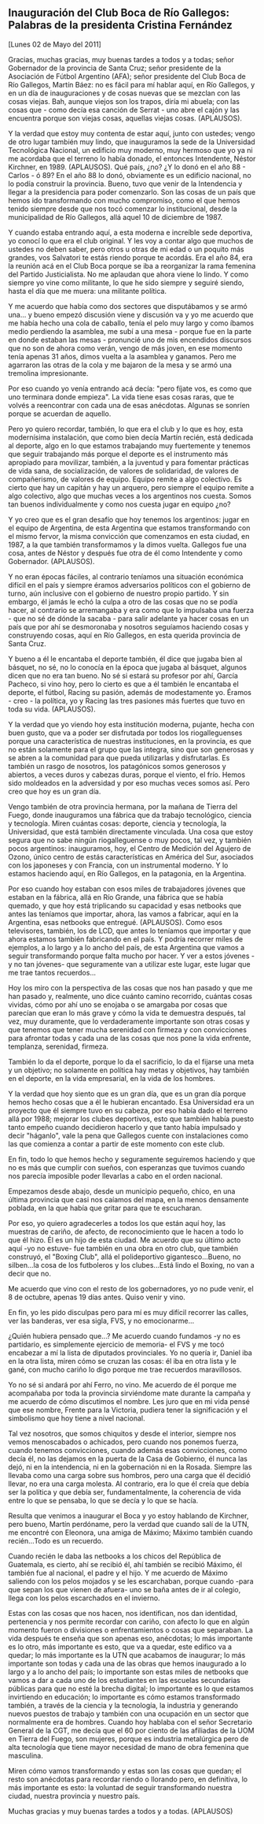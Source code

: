 Inauguración del Club Boca de Río Gallegos: Palabras de la presidenta Cristina Fernández
----------------------------------------------------------------------------------------

[Lunes 02 de Mayo del 2011]

Gracias, muchas gracias, muy buenas tardes a todos y a todas; señor
Gobernador de la provincia de Santa Cruz; señor presidente de la
Asociación de Fútbol Argentino (AFA); señor presidente del Club Boca de
Río Gallegos, Martín Báez: no es fácil para mí hablar aquí, en Río
Gallegos, y en un día de inauguraciones y de cosas nuevas que se mezclan
con las cosas viejas. Bah, aunque viejos son los trapos, diría mi
abuela; con las cosas que - como decía esa canción de Serrat - uno abre
el cajón y las encuentra porque son viejas cosas, aquellas viejas cosas.
(APLAUSOS).

Y la verdad que estoy muy contenta de estar aquí, junto con ustedes;
vengo de otro lugar también muy lindo, que inauguramos la sede de la
Universidad Tecnológica Nacional, un edificio muy moderno, muy hermoso
que yo ya ni me acordaba que el terreno lo había donado, el entonces
Intendente, Néstor Kirchner, en 1989. (APLAUSOS). Qué país, ¿no? ¿Y lo
donó en el año 88 - Carlos - ó 89? En el año 88 lo donó, obviamente es
un edificio nacional, no lo podía construir la provincia. Bueno, tuvo
que venir de la Intendencia y llegar a la presidencia para poder
comenzarlo. Son las cosas de un país que hemos ido transformando con
mucho compromiso, como el que hemos tenido siempre desde que nos tocó
comenzar lo institucional, desde la municipalidad de Río Gallegos, allá
aquel 10 de diciembre de 1987.

Y cuando estaba entrando aquí, a esta moderna e increíble sede
deportiva, yo conocí lo que era el club original. Y les voy a contar
algo que muchos de ustedes no deben saber, pero otros u otras de mi edad
o un poquito más grandes, vos Salvatori te estás riendo porque te
acordás. Era el año 84, era la reunión acá en el Club Boca porque se iba
a reorganizar la rama femenina del Partido Justicialista. No me aplaudan
que ahora viene lo lindo. Y como siempre yo vine como militante, lo que
he sido siempre y seguiré siendo, hasta el día que me muera: una
militante política.

Y me acuerdo que había como dos sectores que disputábamos y se armó
una... y bueno empezó discusión viene y discusión va y yo me acuerdo que
me había hecho una cola de caballo, tenía el pelo muy largo y como
íbamos medio perdiendo la asamblea, me subí a una mesa - porque fue en
la parte en donde estaban las mesas - pronuncié uno de mis encendidos
discursos que no son de ahora como verán, vengo de más joven, en ese
momento tenía apenas 31 años, dimos vuelta a la asamblea y ganamos. Pero
me agarraron las otras de la cola y me bajaron de la mesa y se armó una
tremolina impresionante.

Por eso cuando yo venía entrando acá decía: "pero fíjate vos, es como
que uno terminara donde empieza". La vida tiene esas cosas raras, que te
volvés a reencontrar con cada una de esas anécdotas. Algunas se sonríen
porque se acuerdan de aquello.

Pero yo quiero recordar, también, lo que era el club y lo que es hoy,
esta modernísima instalación, que como bien decía Martín recién, está
dedicada al deporte, algo en lo que estamos trabajando muy fuertemente y
tenemos que seguir trabajando más porque el deporte es el instrumento
más apropiado para movilizar, también, a la juventud y para fomentar
prácticas de vida sana, de socialización, de valores de solidaridad, de
valores de compañerismo, de valores de equipo. Equipo remite a algo
colectivo. Es cierto que hay un capitán y hay un arquero, pero siempre
el equipo remite a algo colectivo, algo que muchas veces a los
argentinos nos cuesta. Somos tan buenos individualmente y como nos
cuesta jugar en equipo ¿no?

Y yo creo que es el gran desafío que hoy tenemos los argentinos: jugar
en el equipo de Argentina, de esta Argentina que estamos transformando
con el mismo fervor, la misma convicción que comenzamos en esta ciudad,
en 1987, a la que también transformamos y la dimos vuelta. Gallegos fue
una cosa, antes de Néstor y después fue otra de él como Intendente y
como Gobernador. (APLAUSOS).

Y no eran épocas fáciles, al contrario teníamos una situación económica
difícil en el país y siempre éramos adversarios políticos con el
gobierno de turno, aún inclusive con el gobierno de nuestro propio
partido. Y sin embargo, él jamás le echó la culpa a otro de las cosas
que no se podía hacer, al contrario se arremangaba y era como que lo
impulsaba una fuerza - que no sé de dónde la sacaba - para salir
adelante ya hacer cosas en un país que por ahí se desmoronaba y nosotros
seguíamos haciendo cosas y construyendo cosas, aquí en Río Gallegos, en
esta querida provincia de Santa Cruz.

Y bueno a él le encantaba el deporte también, él dice que jugaba bien al
básquet, no sé, no lo conocía en la época que jugaba al básquet, algunos
dicen que no era tan bueno. No sé si estará su profesor por ahí, García
Pacheco, si vino hoy, pero lo cierto es que a él también le encantaba el
deporte, el fútbol, Racing su pasión, además de modestamente yo.
Éramos - creo - la política, yo y Racing las tres pasiones más fuertes
que tuvo en toda su vida. (APLAUSOS).

Y la verdad que yo viendo hoy esta institución moderna, pujante, hecha
con buen gusto, que va a poder ser disfrutada por todos los
riogalleguenses porque una característica de nuestras instituciones, en
la provincia, es que no están solamente para el grupo que las integra,
sino que son generosas y se abren a la comunidad para que pueda
utilizarlas y disfrutarlas. Es también un rasgo de nosotros, los
patagónicos somos generosos y abiertos, a veces duros y cabezas duras,
porque el viento, el frío. Hemos sido moldeados en la adversidad y por
eso muchas veces somos así. Pero creo que hoy es un gran día.

Vengo también de otra provincia hermana, por la mañana de Tierra del
Fuego, donde inauguramos una fábrica que da trabajo tecnológico, ciencia
y tecnología. Miren cuántas cosas: deporte, ciencia y tecnología, la
Universidad, que está también directamente vinculada. Una cosa que estoy
segura que no sabe ningún riogalleguense o muy pocos, tal vez, y también
pocos argentinos: inauguramos, hoy, el Centro de Medición del Agujero de
Ozono, único centro de estás características en América del Sur,
asociados con los japoneses y con Francia, con un instrumental moderno.
Y lo estamos haciendo aquí, en Río Gallegos, en la patagonia, en la
Argentina.

Por eso cuando hoy estaban con esos miles de trabajadores jóvenes que
estaban en la fábrica, allá en Río Grande, una fábrica que se había
quemado, y que hoy está triplicando su capacidad y esas netbooks que
antes las teníamos que importar, ahora, las vamos a fabricar, aquí en la
Argentina, esas netbooks que entregué. (APLAUSOS). Como esos
televisores, también, los de LCD, que antes lo teníamos que importar y
que ahora estamos también fabricando en el país. Y podría recorrer miles
de ejemplos, a lo largo y a lo ancho del país, de esta Argentina que
vamos a seguir transformando porque falta mucho por hacer. Y ver a estos
jóvenes -y no tan jóvenes- que seguramente van a utilizar este lugar,
este lugar que me trae tantos recuerdos...

Hoy los miro con la perspectiva de las cosas que nos han pasado y que me
han pasado y, realmente, uno dice cuánto camino recorrido, cuántas cosas
vividas, cómo por ahí uno se enojaba o se amargaba por cosas que
parecían que eran lo más grave y cómo la vida te demuestra después, tal
vez, muy duramente, que lo verdaderamente importante son otras cosas y
que tenemos que tener mucha serenidad con firmeza y con convicciones
para afrontar todas y cada una de las cosas que nos pone la vida
enfrente, templanza, serenidad, firmeza.

También lo da el deporte, porque lo da el sacrificio, lo da el fijarse
una meta y un objetivo; no solamente en política hay metas y objetivos,
hay también en el deporte, en la vida empresarial, en la vida de los
hombres.

Y la verdad que hoy siento que es un gran día, que es un gran día porque
hemos hecho cosas que a él le hubieran encantado. Esa Universidad era un
proyecto que él siempre tuvo en su cabeza, por eso había dado el terreno
allá por 1988; mejorar los clubes deportivos, esto que también había
puesto tanto empeño cuando decidieron hacerlo y que tanto había
impulsado y decir "háganlo", vale la pena que Gallegos cuente con
instalaciones como las que comienza a contar a partir de este momento
con este club.

En fin, todo lo que hemos hecho y seguramente seguiremos haciendo y que
no es más que cumplir con sueños, con esperanzas que tuvimos cuando nos
parecía imposible poder llevarlas a cabo en el orden nacional.

Empezamos desde abajo, desde un municipio pequeño, chico, en una última
provincia que casi nos caíamos del mapa, en la menos densamente poblada,
en la que había que gritar para que te escucharan.

Por eso, yo quiero agradecerles a todos los que están aquí hoy, las
muestras de cariño, de afecto, de reconocimiento que le hacen a todo lo
que él hizo. Él es un hijo de esta ciudad. Me acuerdo que su último acto
aquí -yo no estuve- fue también en una obra en otro club, que también
construyó, el "Boxing Club", allá el polideportivo gigantesco...Bueno,
no silben...la cosa de los futboleros y los clubes...Está lindo el
Boxing, no van a decir que no.

Me acuerdo que vino con el resto de los gobernadores, yo no pude venir,
el 8 de octubre, apenas 19 días antes. Quiso venir y vino.

En fin, yo les pido disculpas pero para mí es muy difícil recorrer las
calles, ver las banderas, ver esa sigla, FVS, y no emocionarme...

¿Quién hubiera pensado que...? Me acuerdo cuando fundamos -y no es
partidario, es simplemente ejercicio de memoria- el FVS y me tocó
encabezar a mí la lista de diputados provinciales. Yo no quería ir,
Daniel iba en la otra lista, miren cómo se cruzan las cosas: él iba en
otra lista y le gané, con mucho cariño lo digo porque me trae recuerdos
maravillosos.

Yo no sé si andará por ahí Ferro, no vino. Me acuerdo de él porque me
acompañaba por toda la provincia sirviéndome mate durante la campaña y
me acuerdo de cómo discutimos el nombre. Les juro que en mi vida pensé
que ese nombre, Frente para la Victoria, pudiera tener la significación
y el simbolismo que hoy tiene a nivel nacional.

Tal vez nosotros, que somos chiquitos y desde el interior, siempre nos
vemos menoscabados o achicados, pero cuando nos ponemos fuerza, cuando
tenemos convicciones, cuando además esas convicciones, como decía él, no
las dejamos en la puerta de la Casa de Gobierno, él nunca las dejó, ni
en la intendencia, ni en la gobernación ni en la Rosada. Siempre las
llevaba como una carga sobre sus hombros, pero una carga que él decidió
llevar, no era una carga molesta. Al contrario, era lo que él creía que
debía ser la política y que debía ser, fundamentalmente, la coherencia
de vida entre lo que se pensaba, lo que se decía y lo que se hacía.

Resulta que venimos a inaugurar el Boca y yo estoy hablando de Kirchner,
pero bueno, Martín perdóname, pero la verdad que cuando salí de la UTN,
me encontré con Eleonora, una amiga de Máximo; Máximo también cuando
recién...Todo es un recuerdo.

Cuando recién le daba las netbooks a los chicos del República de
Guatemala, es cierto, ahí se recibió él, ahí también se recibió Máximo,
él también fue al nacional, el padre y el hijo. Y me acuerdo de Máximo
saliendo con los pelos mojados y se les escarchaban, porque cuando -para
que sepan los que vienen de afuera- uno se baña antes de ir al colegio,
llega con los pelos escarchados en el invierno.

Estas con las cosas que nos hacen, nos identifican, nos dan identidad,
pertenencia y nos permite recordar con cariño, con afecto lo que en
algún momento fueron o divisiones o enfrentamientos o cosas que
separaban. La vida después te enseña que son apenas eso, anécdotas; lo
más importante es lo otro, más importante es esto, que va a quedar, este
edifico va a quedar; lo más importante es la UTN que acabamos de
inaugurar; lo más importante son todas y cada una de las obras que hemos
inaugurado a lo largo y a lo ancho del país; lo importante son estas
miles de netbooks que vamos a dar a cada uno de los estudiantes en las
escuelas secundarias públicas para que no esté la brecha digital; lo
importante es lo que estamos invirtiendo en educación; lo importante es
cómo estamos transformado también, a través de la ciencia y la
tecnología, la industria y generando nuevos puestos de trabajo y también
con una ocupación en un sector que normalmente era de hombres. Cuando
hoy hablaba con el señor Secretario General de la CGT, me decía que el
60 por ciento de las afiliadas de la UOM en Tierra del Fuego, son
mujeres, porque es industria metalúrgica pero de alta tecnología que
tiene mayor necesidad de mano de obra femenina que masculina.

Miren cómo vamos transformando y estas son las cosas que quedan; el
resto son anécdotas para recordar riendo o llorando pero, en definitiva,
lo más importante es esto: la voluntad de seguir transformando nuestra
ciudad, nuestra provincia y nuestro país.

Muchas gracias y muy buenas tardes a todos y a todas. (APLAUSOS)
